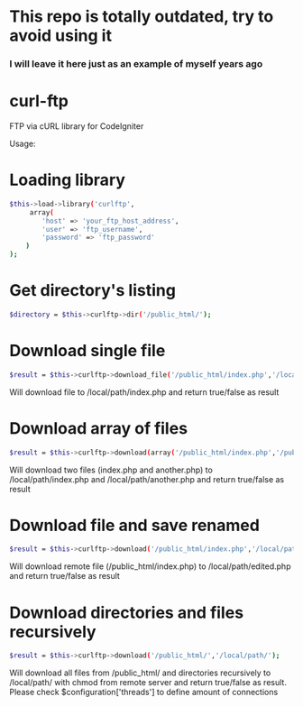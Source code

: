# This repo is totally outdated, try to avoid using it
### I will leave it here just as an example of myself years ago

# curl-ftp
FTP via cURL library for CodeIgniter

Usage: 

# Loading library
```sh
$this->load->library('curlftp',
     array(
        'host' => 'your_ftp_host_address',
        'user' => 'ftp_username',
        'password' => 'ftp_password'
    )
);
```
# Get directory's listing
```sh
$directory = $this->curlftp->dir('/public_html/');
```
# Download single file
```sh
$result = $this->curlftp->download_file('/public_html/index.php','/local/path/');
```
Will download file to /local/path/index.php and return true/false as result

# Download array of files 
```sh
$result = $this->curlftp->download(array('/public_html/index.php','/public_html/another.php'),'/local/path/');
```
Will download two files (index.php and another.php) to /local/path/index.php and /local/path/another.php and return true/false as result

# Download file and save renamed
```sh
$result = $this->curlftp->download('/public_html/index.php','/local/path/edited.php');
```
Will download remote file (/public_html/index.php) to /local/path/edited.php and return true/false as result

# Download directories and files recursively
```sh
$result = $this->curlftp->download('/public_html/','/local/path/'); 
```
Will download all files from /public_html/ and directories recursively to /local/path/ with chmod from remote server and return true/false as result. Please check $configuration['threads'] to define amount of connections



